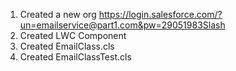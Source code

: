
1. Created a new org https://login.salesforce.com/?un=emailservice@part1.com&pw=29051983Slash
2. Created LWC Component
3. Created EmailClass.cls
4. Created EmailClassTest.cls

